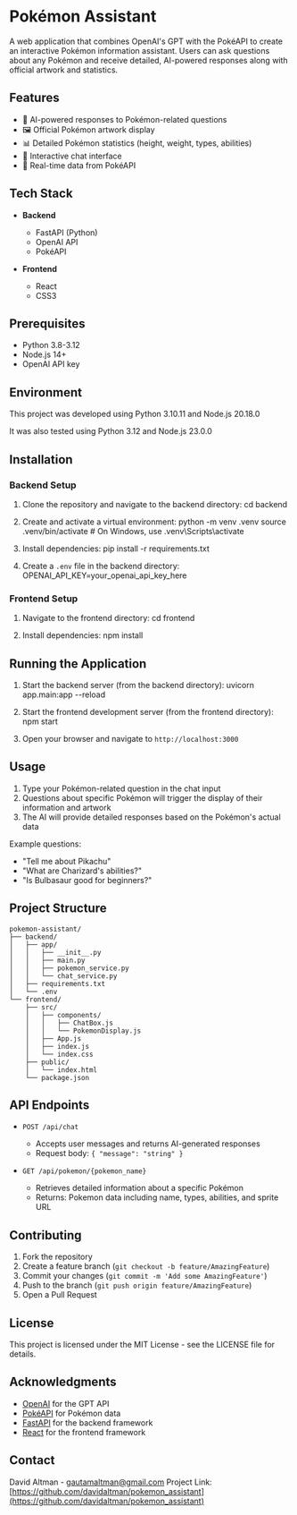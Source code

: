 # Pokémon Assistant

A web application that combines OpenAI's GPT with the PokéAPI to create an interactive Pokémon information assistant. Users can ask questions about any Pokémon and receive detailed, AI-powered responses along with official artwork and statistics.

## Features

- 🤖 AI-powered responses to Pokémon-related questions
- 🖼️ Official Pokémon artwork display
- 📊 Detailed Pokémon statistics (height, weight, types, abilities)
- 💬 Interactive chat interface
- 🔄 Real-time data from PokéAPI

## Tech Stack

- **Backend**
  - FastAPI (Python)
  - OpenAI API
  - PokéAPI

- **Frontend**
  - React
  - CSS3

## Prerequisites

- Python 3.8-3.12
- Node.js 14+
- OpenAI API key

## Environment
This project was developed using Python 3.10.11 and Node.js 20.18.0

It was also tested using Python 3.12 and Node.js 23.0.0

## Installation

### Backend Setup

1. Clone the repository and navigate to the backend directory:
cd backend

2. Create and activate a virtual environment:
python -m venv .venv
source .venv/bin/activate # On Windows, use .venv\Scripts\activate

3. Install dependencies:
pip install -r requirements.txt

4. Create a `.env` file in the backend directory:
OPENAI_API_KEY=your_openai_api_key_here

### Frontend Setup

1. Navigate to the frontend directory:
cd frontend

2. Install dependencies:
npm install

## Running the Application

1. Start the backend server (from the backend directory):
uvicorn app.main:app --reload

2. Start the frontend development server (from the frontend directory):
npm start

3. Open your browser and navigate to `http://localhost:3000`

## Usage

1. Type your Pokémon-related question in the chat input
2. Questions about specific Pokémon will trigger the display of their information and artwork
3. The AI will provide detailed responses based on the Pokémon's actual data

Example questions:
- "Tell me about Pikachu"
- "What are Charizard's abilities?"
- "Is Bulbasaur good for beginners?"

## Project Structure

```
pokemon-assistant/
├── backend/
│   ├── app/
│   │   ├── __init__.py
│   │   ├── main.py
│   │   ├── pokemon_service.py
│   │   └── chat_service.py
│   ├── requirements.txt
│   └── .env
└── frontend/
    ├── src/
    │   ├── components/
    │   │   ├── ChatBox.js
    │   │   └── PokemonDisplay.js
    │   ├── App.js
    │   ├── index.js
    │   └── index.css
    ├── public/
    │   └── index.html
    └── package.json
```

## API Endpoints

- `POST /api/chat`
  - Accepts user messages and returns AI-generated responses
  - Request body: `{ "message": "string" }`

- `GET /api/pokemon/{pokemon_name}`
  - Retrieves detailed information about a specific Pokémon
  - Returns: Pokemon data including name, types, abilities, and sprite URL

## Contributing

1. Fork the repository
2. Create a feature branch (`git checkout -b feature/AmazingFeature`)
3. Commit your changes (`git commit -m 'Add some AmazingFeature'`)
4. Push to the branch (`git push origin feature/AmazingFeature`)
5. Open a Pull Request

## License

This project is licensed under the MIT License - see the LICENSE file for details.

## Acknowledgments

- [OpenAI](https://openai.com/) for the GPT API
- [PokéAPI](https://pokeapi.co/) for Pokémon data
- [FastAPI](https://fastapi.tiangolo.com/) for the backend framework
- [React](https://reactjs.org/) for the frontend framework

## Contact

David Altman - gautamaltman@gmail.com
Project Link: [https://github.com/davidaltman/pokemon_assistant](https://github.com/davidaltman/pokemon_assistant)
